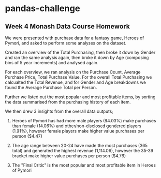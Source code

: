 # pandas-challenge
## Week 4 Monash Data Course Homework



We were presented with purchase data for a fantasy game, Heroes of Pymori, and asked to perform some analyses on the dataset.

Created an overview of the Total Purchasing, then broke it down by Gender and ran the same analysis again, then broke it down by Age (composing bins of 5 year increments) and analysed again.

For each overview, we ran analysis on the Purchase Count, Average Purchase Price, Total Purchase Value. For the overall Total Purchasing we calcualted the Total Revenue, and for Gender and Age breakdowns we found the Average Purchase Total per Person.

Further we listed out the most popular and most profitable items, by sorting the data summarised from the purchasing history of each item.

We then drew 3 insights from the overall data outputs;
  1. Heroes of Pymori has had more male players (84.03%) make purchases than female (14.06%) and other/non-disclosed gendered players (1.91%), however female players make higher value purchases per person ($4.47)

  2. The age range between 20-24 have made the most purchases (365 total) and generated the highest revenue (1,114.06), however the 35-39 bracket make higher value purchases per person ($4.76)

  3. The "Final Critic" is the most popular and most profitable item in Heroes of Pymori
